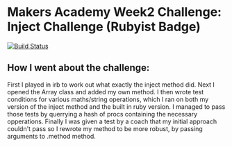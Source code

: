 
Makers Academy Week2 Challenge: Inject Challenge (Rubyist Badge)
================================================================
[![Build Status](https://travis-ci.org/rjlynch/inject-challenge.svg?branch=master)](https://travis-ci.org/rjlynch/inject-challenge)

How I went about the challenge:
-------------------------------
First I played in irb to work out what exactly the inject method did.
Next I opened the Array class and added my own method.
I then wrote test conditions for various maths/string operations, which I ran on both my version of the inject method and the built in ruby version.
I managed to pass those tests by querrying a hash of procs containing the necessary opperations. Finally I was given a test by a coach that my initial approach couldn't pass so I rewrote my method to be more robust, by passing arguments to .method method.